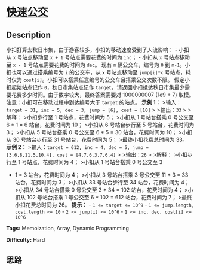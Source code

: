 # [快速公交][title]

## Description

小扣打算去秋日市集，由于游客较多，小扣的移动速度受到了人流影响： \- 小扣从 `x` 号站点移动至 `x + 1` 号站点需要花费的时间为 `inc`；
\- 小扣从 `x` 号站点移动至 `x - 1` 号站点需要花费的时间为 `dec`。 现有 `m` 辆公交车，编号为 `0` 到
`m-1`。小扣也可以通过搭乘编号为 `i` 的公交车，从 `x` 号站点移动至 `jump[i]*x` 号站点，耗时仅为
`cost[i]`。小扣可以搭乘任意编号的公交车且搭乘公交次数不限。 假定小扣起始站点记作 `0`，秋日市集站点记作
`target`，请返回小扣抵达秋日市集最少需要花费多少时间。由于数字较大，最终答案需要对 1000000007 (1e9 + 7) 取模。
注意：小扣可在移动过程中到达编号大于 `target` 的站点。 **示例 1：** >输入：`target = 31, inc = 5, dec = 3,
jump = [6], cost = [10]` > >输出：`33` > >解释： >小扣步行至 1 号站点，花费时间为 5； >小扣从 1 号站台搭乘
0 号公交至 6 * 1 = 6 站台，花费时间为 10； >小扣从 6 号站台步行至 5 号站台，花费时间为 3； >小扣从 5 号站台搭乘 0 号公交至
6 * 5 = 30 站台，花费时间为 10； >小扣从 30 号站台步行至 31 号站台，花费时间为 5； >最终小扣花费总时间为 33。 **示例
2：** >输入：`target = 612, inc = 4, dec = 5, jump = [3,6,8,11,5,10,4], cost =
[4,7,6,3,7,6,4]` > >输出：`26` > >解释： >小扣步行至 1 号站点，花费时间为 4； >小扣从 1 号站台搭乘 0 号公交至 3
* 1 = 3 站台，花费时间为 4； >小扣从 3 号站台搭乘 3 号公交至 11 * 3 = 33 站台，花费时间为 3； >小扣从 33 号站台步行至
34 站台，花费时间为 4； >小扣从 34 号站台搭乘 0 号公交至 3 * 34 = 102 站台，花费时间为 4； >小扣从 102 号站台搭乘 1
号公交至 6 * 102 = 612 站台，花费时间为 7； >最终小扣花费总时间为 26。 **提示：** \- `1 <= target <=
10^9` \- `1 <= jump.length, cost.length <= 10` \- `2 <= jump[i] <= 10^6` \- `1
<= inc, dec, cost[i] <= 10^6`


**Tags:** Memoization, Array, Dynamic Programming

**Difficulty:** Hard

## 思路

[title]: https://leetcode-cn.com/problems/meChtZ
